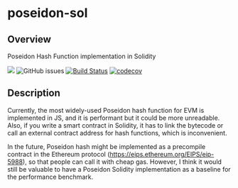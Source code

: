 # poseidon-sol

## Overview

Poseidon Hash Function implementation in Solidity

![](https://img.shields.io/hexpm/l/plug?color=green)
![GitHub issues](https://img.shields.io/github/issues/yuriko627/poseidon-sol)
[![Build Status](https://github.com/yuriko627/poseidon-sol/workflows/Build%20Status/badge.svg?branch=main)](https://github.com/yuriko627/poseidon-sol/workflows/actions?query=workflow%3A%22Build+Status%22)
[![codecov](https://codecov.io/gh/yuriko627/poseidon-sol/branch/main/graph/badge.svg)](https://codecov.io/gh/yuriko627/poseidon-sol)

## Description

Currently, the most widely-used Poseidon hash function for EVM is implemented in JS, and it is performant but it could be more unreadable. Also, if you write a smart contract in Solidity, it has to link the bytecode or call an external contract address for hash functions, which is inconvenient.

In the future, Poseidon hash might be implemented as a precompile contract in the Ethereum protocol (https://eips.ethereum.org/EIPS/eip-5988), so that people can call it with cheap gas. However, I think it would still be valuable to have a Poseidon Solidity implementation as a baseline for the performance benchmark.
